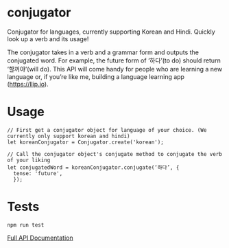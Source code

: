 # conjugator
Conjugator for languages, currently supporting Korean and Hindi. Quickly look up a verb and its usage!

The conjugator takes in a verb and a grammar form and outputs the conjugated word. For example, the future form of ‘하다’(to do) should return ‘할꺼야’(will do). This API will come handy for people who are learning a new language or, if you’re like me, building a language learning app (https://llip.io).

# Usage
```
// First get a conjugator object for language of your choice. (We currently only support korean and hindi)
let koreanConjugator = Conjugator.create('korean');

// Call the conjugator object's conjugate method to conjugate the verb of your liking
let conjugatedWord = koreanConjugator.conjugate(‘하다’, {
  tense: 'future',
  });

```

# Tests
`npm run test`

[Full API Documentation](https://github.com/llipio/conjugator/wiki)
